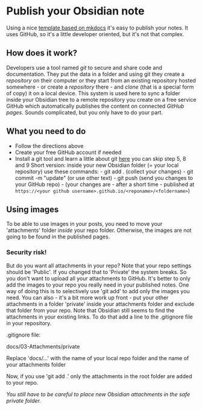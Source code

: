 # Publish your Obsidian note

Using a nice [template based on mkdocs](https://github.com/jobindj/obsidian-publish-mkdocs) it's easy to publish your notes. It uses GitHub, so it's a little developer oriented, but it's not that complex.
## How does it work?
Developers use a tool named _git_ to secure and share code and documentation. They put the data in a folder and using git they create a _repository_ on their computer or they start from an existing repository hosted somewhere - or create a _repository_ there - and _clone_ (that is a special form of copy) it on a local device.
This system is used here to sync a folder inside your Obsidian tree to a remote repository you create on a free service GitHub which automatically publishes the content on connected _GitHub pages_. Sounds complicated, but you only have to do your part.
## What you need to do
- Follow the directions above 
- Create your free GitHub account if needed
- Install a git tool and learn a little about git [here](https://product.hubspot.com/blog/git-and-github-tutorial-for-beginners) you can skip step 5, 8 and 9
Short version: 
  inside your new Obsidian folder (= your local repository) use these commands:
	  - git add . (collect your changes)
	  - git commit -m "update" (or use other text)
	  - git push (send you changes to your GitHub repo) 
	  - (your changes are - after a short time - published at `https://<your github username>.github.io/<reponame>/<foldername>`)

## Using images
To be able to use images in your posts, you need to move your 'attachments' folder _inside_ your repo folder. Otherwise, the images are not going to be found in the published pages.

### Security risk!

But do you want all attachments in your repo? Note that your repo settings should be 'Public'. If you changed that to 'Private' the system breaks. So you don't want to upload all your attachments to GitHub. 
It's better to only add the images to your repo you really need in your published notes. One way of doing this is to selectively use 'git add' to add only the images you need. You can also - it's a bit more work up front - put your other attachments in a folder 'private' inside your attachments folder and exclude that folder from your repo. Note that Obsidian still seems to find the attachments in your existing links. 
To do that add a line to the .gitignore file in your repository. 

.gitignore file:

docs/03-Attachments/private

Replace 'docs/...' with the name of your local repo folder and the name of your attachments folder 

Now, if you use 'git add .' only the attachments in the root folder are added to your repo. 

_You still have to be careful to place new Obsidian attachments in the safe private folder._
